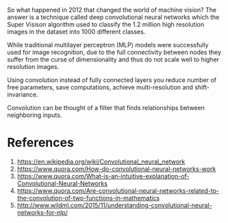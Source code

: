 
So what happened in 2012 that changed the world of machine vision? The answer is
a technique called deep convolutional neural networks which the Super Visison
algorithm used to classify the 1.2 million high resolution images in the dataset
into 1000 different classes.

While traditional multilayer perceptron (MLP) models were successfully used for
image recognition, due to the full connectivity between nodes they suffer from
the curse of dimensionality and thus do not scale well to higher resolution
images.

Using convolution instead of fully connected layers you reduce number of free
parameters, save computations, achieve multi-resolution and shift-invariance.

Convolution can be thought of a filter that finds relationships between neighboring inputs.

# References
1. https://en.wikipedia.org/wiki/Convolutional_neural_network
2. https://www.quora.com/How-do-convolutional-neural-networks-work
3. https://www.quora.com/What-is-an-intuitive-explanation-of-Convolutional-Neural-Networks
4. https://www.quora.com/Are-convolutional-neural-networks-related-to-the-convolution-of-two-functions-in-mathematics
5. http://www.wildml.com/2015/11/understanding-convolutional-neural-networks-for-nlp/
